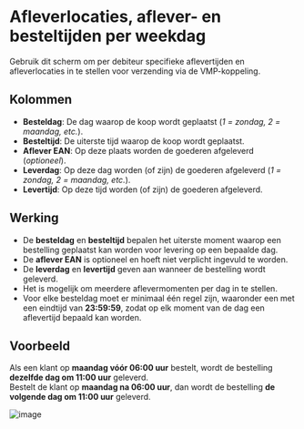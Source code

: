 # Afleverlocaties, aflever- en besteltijden per weekdag  

Gebruik dit scherm om per debiteur specifieke aflevertijden en afleverlocaties in te stellen voor verzending via de VMP-koppeling.   

## Kolommen  

- **Besteldag**: De dag waarop de koop wordt geplaatst (*1 = zondag, 2 = maandag, etc.*).  
- **Besteltijd**: De uiterste tijd waarop de koop wordt geplaatst.  
- **Aflever EAN**: Op deze plaats worden de goederen afgeleverd (*optioneel*).  
- **Leverdag**: Op deze dag worden (of zijn) de goederen afgeleverd (*1 = zondag, 2 = maandag, etc.*).  
- **Levertijd**: Op deze tijd worden (of zijn) de goederen afgeleverd.  

## Werking  

- De **besteldag** en **besteltijd** bepalen het uiterste moment waarop een bestelling geplaatst kan worden voor levering op een bepaalde dag.  
- De **aflever EAN** is optioneel en hoeft niet verplicht ingevuld te worden.  
- De **leverdag** en **levertijd** geven aan wanneer de bestelling wordt geleverd.  
- Het is mogelijk om meerdere aflevermomenten per dag in te stellen.
- Voor elke besteldag moet er minimaal één regel zijn, waaronder een met een eindtijd van **23:59:59**, zodat op elk moment van de dag een aflevertijd bepaald kan worden.

## Voorbeeld  

Als een klant op **maandag vóór 06:00 uur** bestelt, wordt de bestelling **dezelfde dag om 11:00 uur** geleverd.  
Bestelt de klant op **maandag na 06:00 uur**, dan wordt de bestelling **de volgende dag om 11:00 uur** geleverd.  

![image](https://github.com/user-attachments/assets/ad8941ed-3657-40a7-b3ce-dedac14c1840)
